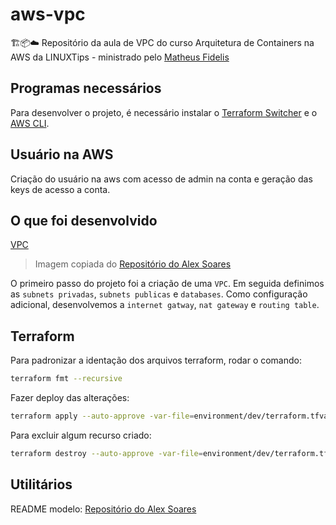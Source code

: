 # aws-vpc

🏗️📦☁️ Repositório da aula de VPC do curso Arquitetura de Containers na AWS da LINUXTips - ministrado pelo [Matheus Fidelis](https://github.com/msfidelis)

## Programas necessários

Para desenvolver o projeto, é necessário instalar o [Terraform Switcher](https://tfswitch.warrensbox.com/Install/) e o [AWS CLI](https://docs.aws.amazon.com/pt_br/cli/latest/userguide/getting-started-install.html).

## Usuário na AWS

Criação do usuário na aws com acesso de admin na conta e geração das keys de acesso a conta.

## O que foi desenvolvido

[VPC](docs/vpc.png)

> Imagem copiada do [Repositório do Alex Soares](https://github.com/So4resAlex/aws-containers-vpc)

O primeiro passo do projeto foi a criação de uma `VPC`. Em seguida definimos as `subnets privadas`, `subnets publicas` e `databases`. Como configuração adicional, desenvolvemos a `internet gatway`, `nat gateway` e `routing table`.

## Terraform

Para padronizar a identação dos arquivos terraform, rodar o comando:

```bash
terraform fmt --recursive
```

Fazer deploy das alterações:

```bash
terraform apply --auto-approve -var-file=environment/dev/terraform.tfvars
```

Para excluir algum recurso criado:

```bash
terraform destroy --auto-approve -var-file=environment/dev/terraform.tfvars
```

## Utilitários

README modelo: [Repositório do Alex Soares](https://github.com/So4resAlex/aws-containers-vpc)
